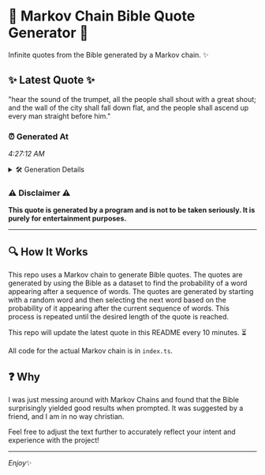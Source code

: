 # 📖 Markov Chain Bible Quote Generator 📖

Infinite quotes from the Bible generated by a Markov chain. ✨

## ✨ Latest Quote ✨
"hear the sound of the trumpet, all the people shall shout with a great shout; and the wall of the city shall fall down flat, and the people shall ascend up every man straight before him."

### ⏰ Generated At
*4:27:12 AM*

<details>
    <summary>🛠️ Generation Details</summary>
    <p>
        <strong>🌱 Seed:</strong> hear<br>
        <strong>🔄 Iterations:</strong> 35<br>
        <strong>📜 Context History:</strong><br>[ hear ]: the<br>[ hear, the ]: sound<br>[ hear, the, sound ]: of<br>[ hear, the, sound, of ]: the<br>[ hear, the, sound, of, the ]: trumpet,<br>[ hear, the, sound, of, the, trumpet, ]: all<br>[ the, sound, of, the, trumpet,, all ]: the<br>[ sound, of, the, trumpet,, all, the ]: people<br>[ of, the, trumpet,, all, the, people ]: shall<br>[ the, trumpet,, all, the, people, shall ]: shout<br>[ trumpet,, all, the, people, shall, shout ]: with<br>[ all, the, people, shall, shout, with ]: a<br>[ the, people, shall, shout, with, a ]: great<br>[ people, shall, shout, with, a, great ]: shout;<br>[ shall, shout, with, a, great, shout; ]: and<br>[ shout, with, a, great, shout;, and ]: the<br>[ with, a, great, shout;, and, the ]: wall<br>[ a, great, shout;, and, the, wall ]: of<br>[ great, shout;, and, the, wall, of ]: the<br>[ shout;, and, the, wall, of, the ]: city<br>[ and, the, wall, of, the, city ]: shall<br>[ the, wall, of, the, city, shall ]: fall<br>[ wall, of, the, city, shall, fall ]: down<br>[ of, the, city, shall, fall, down ]: flat,<br>[ the, city, shall, fall, down, flat, ]: and<br>[ city, shall, fall, down, flat,, and ]: the<br>[ shall, fall, down, flat,, and, the ]: people<br>[ fall, down, flat,, and, the, people ]: shall<br>[ down, flat,, and, the, people, shall ]: ascend<br>[ flat,, and, the, people, shall, ascend ]: up<br>[ and, the, people, shall, ascend, up ]: every<br>[ the, people, shall, ascend, up, every ]: man<br>[ people, shall, ascend, up, every, man ]: straight<br>[ shall, ascend, up, every, man, straight ]: before<br>[ ascend, up, every, man, straight, before ]: him.<br>
    </p>
</details>

### ⚠️ Disclaimer ⚠️
**This quote is generated by a program and is not to be taken seriously. It is purely for entertainment purposes.**

---

## 🔍 How It Works

This repo uses a Markov chain to generate Bible quotes. The quotes are generated by using the Bible as a dataset to find the probability of a word appearing after a sequence of words. The quotes are generated by starting with a random word and then selecting the next word based on the probability of it appearing after the current sequence of words. This process is repeated until the desired length of the quote is reached.

This repo will update the latest quote in this README every 10 minutes. ⏳

All code for the actual Markov chain is in `index.ts`.

## ❓ Why

I was just messing around with Markov Chains and found that the Bible surprisingly yielded good results when prompted. 
It was suggested by a friend, and I am in no way christian.

Feel free to adjust the text further to accurately reflect your intent and experience with the project!

---

*Enjoy*✨
